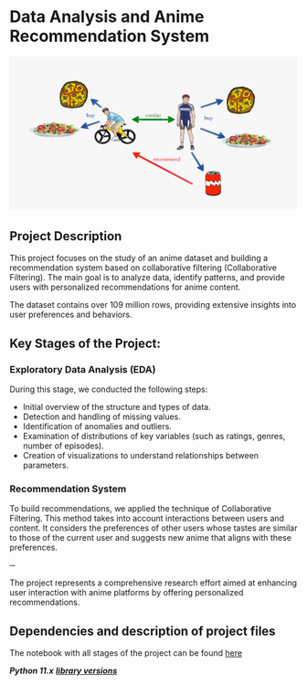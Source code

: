 # Data Analysis and Anime Recommendation System

![alt text](image.png)

## Project Description
This project focuses on the study of an anime dataset and building a recommendation system based on collaborative filtering (Collaborative Filtering). The main goal is to analyze data, identify patterns, and provide users with personalized recommendations for anime content.

The dataset contains over 109 million rows, providing extensive insights into user preferences and behaviors.

## Key Stages of the Project:

### Exploratory Data Analysis (EDA)

During this stage, we conducted the following steps:

* Initial overview of the structure and types of data.
* Detection and handling of missing values.
* Identification of anomalies and outliers.
* Examination of distributions of key variables (such as ratings, genres, number of episodes).
* Creation of visualizations to understand relationships between parameters.

### Recommendation System

To build recommendations, we applied the technique of Collaborative Filtering. This method takes into account interactions between users and content. It considers the preferences of other users whose tastes are similar to those of the current user and suggests new anime that aligns with these preferences.

─

The project represents a comprehensive research effort aimed at enhancing user interaction with anime platforms by offering personalized recommendations.

## Dependencies and description of project files

The notebook with all stages of the project can be found [here](https://github.com/esta1d/Anime_Recommendation_System/blob/main/DS_fn.ipynb)

***Python 11.x***
[***library versions***](https://github.com/esta1d/Anime_Recommendation_System/blob/main/requirements.txt)